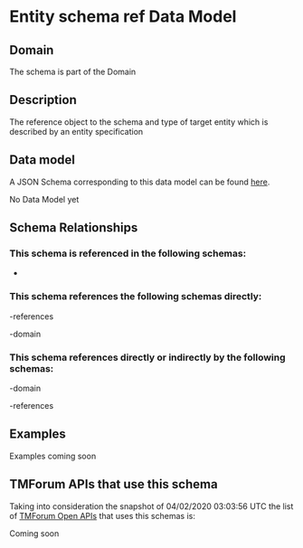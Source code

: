# Entity schema ref Data Model

## Domain

The  schema is part of the  Domain

## Description

The reference object to the schema and type of target entity which is described by an entity specification

## Data model

A JSON Schema corresponding to this data model can be found
[here](https://github.com/tmforum-rand/schemas/blob/candidates/Common/EntitySchemaRef.schema.json).

No Data Model yet

## Schema Relationships

### This schema is referenced in the following schemas:

-

### This schema references the following schemas directly:

-references

-domain

### This schema references directly or indirectly by the following schemas:

-domain

-references



## Examples

Examples coming soon

## TMForum APIs that use this schema

Taking into consideration the snapshot of 04/02/2020 03:03:56 UTC the list of [TMForum Open APIs](https://www.tmforum.org/open-apis/) that uses this schemas is:

Coming soon